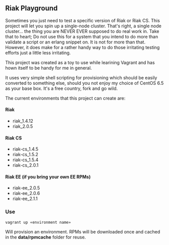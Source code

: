 ## Riak Playground ##

Sometimes you just need to test a specific version of Riak or Riak CS.  This project will let you spin up a single-node cluster. That's right, a single node cluster... the thing you are NEVER EVER supposed to do real work in.  Take that to heart;  Do not use this for a system that you intend to do more than validate a script or an erlang snippet on.  It is not for more than that.  However, it does make for a rather handy way to do those irritating testing efforts just a little less irritating.

This project was created as a toy to use while learining Vagrant and has hown itself to be handy for me in general.

It uses very simple shell scripting for provisioning which should be easily converted to something else, should you not enjoy my choice of CentOS 6.5 as your base box.  It's a free country, fork and go wild.


The current environments that this project can create are:

#### Riak ####

 * riak_1.4.12
 * riak_2.0.5

#### Riak CS ####

 * riak-cs_1.4.5
 * riak-cs_1.5.2
 * riak-cs_1.5.4
 * riak-cs_2.0.1

#### Riak EE (if you bring your own EE RPMs) ####

 * riak-ee_2.0.5
 * riak-ee_2.0.6
 * riak-ee_2.1.1

### Use ###
```
vagrant up «environment name»
```
Will provision an environment.  RPMs will be downloaded once and cached in the **data/rpmcache** folder for reuse.

